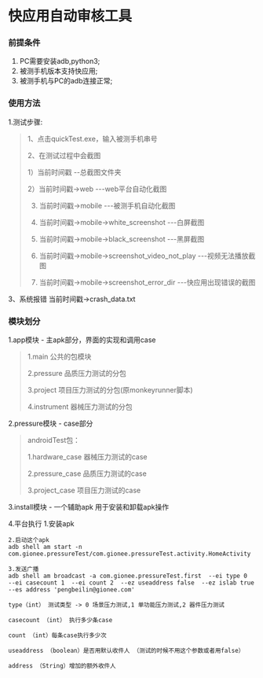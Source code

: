 #  快应用自动审核工具  #

### 前提条件 ###
1. PC需要安装adb,python3;
2. 被测手机版本支持快应用;
3. 被测手机与PC的adb连接正常;

### 使用方法 ###
1.测试步骤:
> 1、点击quickTest.exe，输入被测手机串号
>
> 2、在测试过程中会截图
>
   > 1）当前时间戳                                          --总截图文件夹
   >
   > 2）当前时间戳->web                                     ---web平台自动化截图
   >
   > 3) 当前时间戳->mobile                                  ---被测手机自动化截图
   >
   > 4) 当前时间戳->mobile->white_screenshot                ---白屏截图
   >
   > 5) 当前时间戳->mobile->black_screenshot                ---黑屏截图
   > 
   > 6) 当前时间戳->mobile->screenshot_video_not_play       ---视频无法播放截图
   >
   > 7) 当前时间戳->mobile->screenshot_error_dir            ---快应用出现错误的截图

3、系统报错
   当前时间戳->crash_data.txt


### 模块划分 ###
1.app模块 - 主apk部分，界面的实现和调用case
> 1.main 公共的包模块
>
> 2.pressure 品质压力测试的分包
>
> 3.project 项目压力测试的分包(原monkeyrunner脚本)
>
> 4.instrument 器械压力测试的分包

2.pressure模块 - case部分
>androidTest包：
>
>1.hardware_case 器械压力测试的case
>
>2.pressure_case 品质压力测试的case
>
>3.project_case 项目压力测试的case

3.install模块 - 一个辅助apk 用于安装和卸载apk操作


4.平台执行
    1.安装apk

    2.启动这个apk
    adb shell am start -n com.gionee.pressureTest/com.gionee.pressureTest.activity.HomeActivity

    3.发送广播
    adb shell am broadcast -a com.gionee.pressureTest.first  --ei type 0  --ei casecount 1  --ei count 2  --ez useaddress false  --ez islab true  --es address 'pengbeilin@gionee.com'

    type（int） 测试类型 -> 0 场景压力测试,1 单功能压力测试,2 器件压力测试

    casecount （int） 执行多少条case

    count （int）每条case执行多少次

    useaddress （boolean）是否用默认收件人 （测试的时候不用这个参数或者用false）

    address （String）增加的额外收件人

